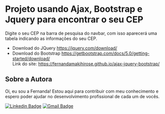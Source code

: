 # Projeto usando Ajax, Bootstrap e Jquery para encontrar o seu CEP
Digite o seu CEP na barra de pesquisa do navbar, com isso aparecerá uma tabela indicando as informações do seu CEP.

- Download do JQuery https://jquery.com/download/ <br>
- Download do Bootstrap https://getbootstrap.com/docs/5.0/getting-started/download/ <br> 
Link do site: https://fernandamakihirose.github.io/ajax-jquery-bootstrap/ 

## Sobre a Autora
Oi, eu sou a Fernanda! Estou aqui para contribuir com meu conhecimento e espero poder ajudar no desenvolvimento profissional de cada um de vocês.

[![Linkedin Badge](https://img.shields.io/badge/-Fernanda_Maki_Hirose-blue?style=flat-square&logo=Linkedin&logoColor=white&link=https://www.linkedin.com/in/fernanda-maki-hirose-801117208/)](https://www.linkedin.com/in/fernanda-maki-hirose-801117208/)  [![Gmail Badge](https://img.shields.io/badge/-femahi2020@gmail.com-c14438?style=flat-square&logo=Gmail&logoColor=white&link=mailto:femahi2020@gmail.com)](mailto:femahi2020@gmail.com)
